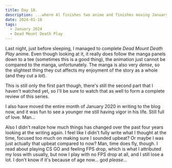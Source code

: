 ```yaml
---
title: Day 18.
description: ...where Al finishes two anime and finishes moving January 2020 to the 2020 project.
date: 2024-01-18
tags: 
  - January 2024
  - Dead Mount Death Play
---
```


Last night, just before sleeping, I managed to complete *Dead Mount Death Play* anime. Even though looking at it, it really does follow the manga panels down to a tee (sometimes this is a good thing), the animation just cannot be compared to the manga, unfortunately. The manga is also very *dense*, so the slightest thing they cut affects my enjoyment of the story as a whole (and they cut a *lot*). 

This is still only the first part though, there's still the second part that I haven't watched yet, so I'll be sure to watch that as well to form a complete review of this series.

I also have moved the entire month of January 2020 in writing to the blog now, and it was fun to see a younger me still having vigor in his life. Still full of love. Man...

Also I didn't realize how much things has changed over the past four years looking at the writing again. I feel like I didn't fully write what I thought at the time, focused too much on making sure I sounded upbeat? Or maybe I was just actually that upbeat compared to now? Man, time does fly, though. I read about playing CS GO and feeling FPS drop, which is what I attributed my loss with usually, but now I play with no FPS drop at all, and I still lose a lot. I don't know if it's because of age now... god *please*...
